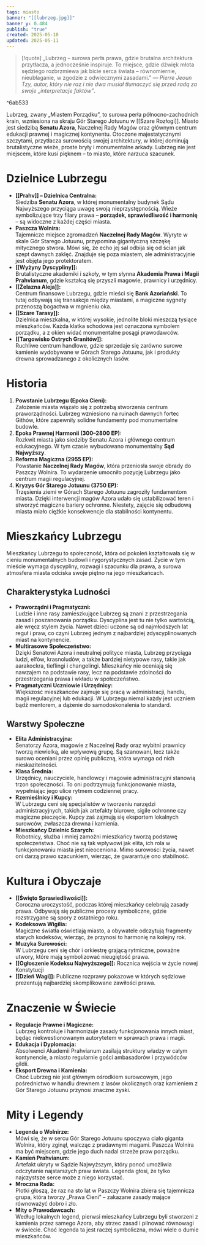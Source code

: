 ```yaml
---
tags: miasto
banner: "[[lubrzeg.jpg]]"
banner_y: 0.484
publish: "true"
created: 2025-05-10
updated: 2025-05-11
---
```

> [!quote] „Lubrzeg – surowa perła prawa, gdzie brutalna architektura przytłacza, a jednocześnie inspiruje. To miejsce, gdzie dźwięk młota sędziego rozbrzmiewa jak bicie serca świata – równomiernie, nieubłaganie, w zgodzie z odwiecznymi zasadami.”
> — _Pierre Jeoun Tzy, autor, który nie raz i nie dwa musiał tłumaczyć się przed radą za swoje „interpretacje faktów”_.

^6ab533

Lubrzeg, zwany „Miastem Porządku”, to surowa perła północno-zachodnich krain, wzniesiona na skraju Gór Starego Jotuunu w [[Szare Rozłogi]]. Miasto jest siedzibą **Senatu Azora**, Naczelnej Rady Magów oraz głównym centrum edukacji prawnej i magicznej kontynentu. Otoczone majestatycznymi szczytami, przytłacza surowością swojej architektury, w której dominują brutalistyczne wieże, proste bryły i monumentalne arkady. Lubrzeg nie jest miejscem, które kusi pięknem – to miasto, które narzuca szacunek.
# **Dzielnice Lubrzegu**
- **[[Prahv]] – Dzielnica Centralna:**  
    Siedziba **Senatu Azora**, w której monumentalny budynek Sądu Najwyższego przyciąga uwagę swoją nieprzystępnością. Wieże symbolizujące trzy filary prawa – **porządek, sprawiedliwość i harmonię** – są widoczne z każdej części miasta.
- **Paszcza Wolnira:**  
    Tajemnicze miejsce zgromadzeń **Naczelnej Rady Magów**. Wyryte w skale Gór Starego Jotuunu, przypomina gigantyczną szczękę mitycznego stwora. Mówi się, że echo jej sal odbija się od ścian jak szept dawnych zaklęć. Znajduje się poza miastem, ale administracyjnie jest objęta jego protektoratem.
- **[[Wyżyny Dyscypliny]]:**  
    Brutalistyczne akademiki i szkoły, w tym słynna **Akademia Prawa i Magii Prahvianum**, gdzie kształcą się przyszli magowie, prawnicy i urzędnicy.
- **[[Żelazna Aleja]]:**  
    Centrum finansowe Lubrzegu, gdzie mieści się **Bank Azoriański**. To tutaj odbywają się transakcje między miastami, a magiczne sygnety przenoszą bogactwa w mgnieniu oka.
- **[[Szare Tarasy]]:**  
    Dzielnica mieszkalna, w której wysokie, jednolite bloki mieszczą tysiące mieszkańców. Każda klatka schodowa jest oznaczona symbolem porządku, a z okien widać monumentalne posągi prawodawców.
- **[[Targowisko Ostrych Granitów]]:**  
    Ruchliwe centrum handlowe, gdzie sprzedaje się zarówno surowe kamienie wydobywane w Górach Starego Jotuunu, jak i produkty drewna sprowadzanego z okolicznych lasów.
# **Historia**
1. **Powstanie Lubrzegu (Epoka Cieni):**  
    Założenie miasta wiązało się z potrzebą stworzenia centrum praworządności. Lubrzeg wzniesiono na ruinach dawnych fortec Githów, które zapewniły solidne fundamenty pod monumentalne budowle.
2. **Epoka Prawnej Harmonii (300–2800 EP):**  
    Rozkwit miasta jako siedziby Senatu Azora i głównego centrum edukacyjnego. W tym czasie wybudowano monumentalny **Sąd Najwyższy**.
3. **Reforma Magiczna (2955 EP):**  
    Powstanie **Naczelnej Rady Magów**, która przeniosła swoje obrady do Paszczy Wolnira. To wydarzenie umocniło pozycję Lubrzegu jako centrum magii regulacyjnej.
4. **Kryzys Gór Starego Jotuunu (3750 EP):**  
    Trzęsienia ziemi w Górach Starego Jotuunu zagroziły fundamentom miasta. Dzięki interwencji magów Azora udało się ustabilizować teren i stworzyć magiczne bariery ochronne. Niestety, zajęcie się odbudową miasta miało ciężkie konsekwencje dla stabilności kontynentu.
# **Mieszkańcy Lubrzegu**
Mieszkańcy Lubrzegu to społeczność, która od pokoleń kształtowała się w cieniu monumentalnych budowli i rygorystycznych zasad. Życie w tym mieście wymaga dyscypliny, rozwagi i szacunku dla prawa, a surowa atmosfera miasta odciska swoje piętno na jego mieszkańcach.
## **Charakterystyka Ludności**
- **Praworządni i Pragmatyczni:**  
    Ludzie i inne rasy zamieszkujące Lubrzeg są znani z przestrzegania zasad i poszanowania porządku. Dyscyplina jest tu nie tylko wartością, ale wręcz stylem życia. Nawet dzieci uczone są od najmłodszych lat reguł i praw, co czyni Lubrzeg jednym z najbardziej zdyscyplinowanych miast na kontynencie.
- **Multirasowe Społeczeństwo:**  
    Dzięki Senatowi Azora i neutralnej polityce miasta, Lubrzeg przyciąga ludzi, elfów, krasnoludów, a także bardziej nietypowe rasy, takie jak aarakockra, tieflingi i changelingi. Mieszkańcy nie oceniają się nawzajem na podstawie rasy, lecz na podstawie zdolności do przestrzegania prawa i wkładu w społeczeństwo.
- **Pragmatyczni Uczniowie i Urzędnicy:**  
    Większość mieszkańców zajmuje się pracą w administracji, handlu, magii regulacyjnej lub edukacji. W Lubrzegu niemal każdy jest uczniem bądź mentorem, a dążenie do samodoskonalenia to standard.
## **Warstwy Społeczne**
- **Elita Administracyjna:**  
    Senatorzy Azora, magowie z Naczelnej Rady oraz wybitni prawnicy tworzą niewielką, ale wpływową grupę. Są szanowani, lecz także surowo oceniani przez opinię publiczną, która wymaga od nich nieskazitelności.
- **Klasa Średnia:**  
    Urzędnicy, nauczyciele, handlowcy i magowie administracyjni stanowią trzon społeczności. To oni podtrzymują funkcjonowanie miasta, wypełniając jego ulice rytmem codziennej pracy.
- **Rzemieślnicy i Kupcy:**  
    W Lubrzegu ceni się specjalistów w tworzeniu narzędzi administracyjnych, takich jak artefakty biurowe, sigile ochronne czy magiczne pieczęcie. Kupcy zaś zajmują się eksportem lokalnych surowców, zwłaszcza drewna i kamienia.
- **Mieszkańcy Dzielnic Szarych:**  
    Robotnicy, służba i mniej zamożni mieszkańcy tworzą podstawę społeczeństwa. Choć nie są tak wpływowi jak elita, ich rola w funkcjonowaniu miasta jest nieoceniona. Mimo surowości życia, nawet oni darzą prawo szacunkiem, wierząc, że gwarantuje ono stabilność.
# **Kultura i Obyczaje**
- **[[Święto Sprawiedliwości]]:**  
    Coroczna uroczystość, podczas której mieszkańcy celebrują zasady prawa. Odbywają się publiczne procesy symboliczne, gdzie rozstrzygane są spory z ostatniego roku.
- **Kodeksowa Wigilia:**  
    Magiczne światła oświetlają miasto, a obywatele odczytują fragmenty starych kodeksów, wierząc, że przynosi to harmonię na kolejny rok.
- **Muzyka Surowości:**  
    W Lubrzegu ceni się chór i orkiestrę grającą rytmiczne, poważne utwory, które mają symbolizować nieugiętość prawa.
- **[[Ogłoszenie Kodeksu Najwyższego]]:**
	Rocznica wejścia w życie nowej Konstytucji
- **[[Dzień Wagi]]:**
	Publiczne rozprawy pokazowe w których sędziowe prezentują najbardziej skomplikowane zawiłości prawa.
# **Znaczenie w Świecie**
- **Regulacje Prawne i Magiczne:**  
    Lubrzeg kontroluje i harmonizuje zasady funkcjonowania innych miast, będąc niekwestionowanym autorytetem w sprawach prawa i magii.
- **Edukacja i Dyplomacja:**  
    Absolwenci Akademii Prahvianum zasilają struktury władzy w całym kontynencie, a miasto regularnie gości ambasadorów i przywódców gildii.
- **Eksport Drewna i Kamienia:**  
    Choć Lubrzeg nie jest głównym ośrodkiem surowcowym, jego pośrednictwo w handlu drewnem z lasów okolicznych oraz kamieniem z Gór Starego Jotuunu przynosi znaczne zyski.
# **Mity i Legendy**
- **Legenda o Wolnirze:**  
    Mówi się, że w sercu Gór Starego Jotuunu spoczywa ciało giganta Wolnira, który zginął, walcząc z pradawnymi magami. Paszcza Wolnira ma być miejscem, gdzie jego duch nadal strzeże praw porządku.
- **Kamień Prahvianum:**  
    Artefakt ukryty w Sądzie Najwyższym, który ponoć umożliwia odczytanie najstarszych praw świata. Legenda głosi, że tylko najczystsze serce może z niego korzystać.
- **Mroczna Rada:**  
    Plotki głoszą, że raz na sto lat w Paszczy Wolnira zbiera się tajemnicza grupa, która tworzy „Prawa Cieni” – zakazane zasady mające równoważyć dobro i zło.
- **Mity o Prawodawcach:**  
	Według lokalnych legend, pierwsi mieszkańcy Lubrzegu byli stworzeni z kamienia przez samego Azora, aby strzec zasad i pilnować równowagi w świecie. Choć legenda ta jest raczej symboliczna, mówi wiele o dumie mieszkańców.
